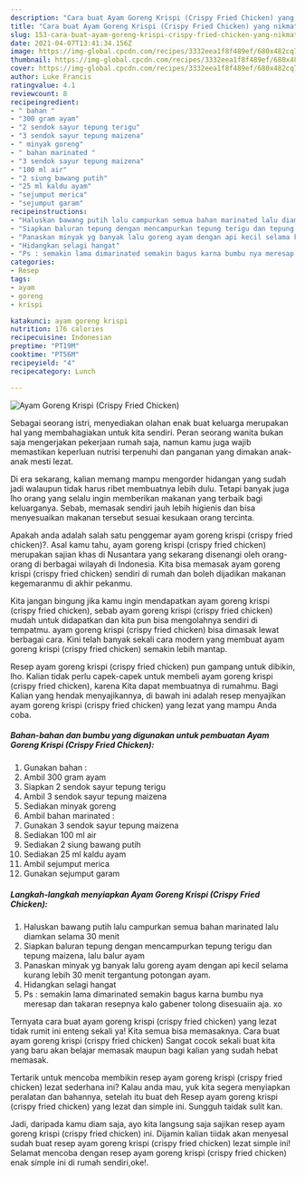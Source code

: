```yaml
---
description: "Cara buat Ayam Goreng Krispi (Crispy Fried Chicken) yang nikmat dan Mudah Dibuat"
title: "Cara buat Ayam Goreng Krispi (Crispy Fried Chicken) yang nikmat dan Mudah Dibuat"
slug: 153-cara-buat-ayam-goreng-krispi-crispy-fried-chicken-yang-nikmat-dan-mudah-dibuat
date: 2021-04-07T13:41:34.156Z
image: https://img-global.cpcdn.com/recipes/3332eea1f8f489ef/680x482cq70/ayam-goreng-krispi-crispy-fried-chicken-foto-resep-utama.jpg
thumbnail: https://img-global.cpcdn.com/recipes/3332eea1f8f489ef/680x482cq70/ayam-goreng-krispi-crispy-fried-chicken-foto-resep-utama.jpg
cover: https://img-global.cpcdn.com/recipes/3332eea1f8f489ef/680x482cq70/ayam-goreng-krispi-crispy-fried-chicken-foto-resep-utama.jpg
author: Luke Francis
ratingvalue: 4.1
reviewcount: 8
recipeingredient:
- " bahan "
- "300 gram ayam"
- "2 sendok sayur tepung terigu"
- "3 sendok sayur tepung maizena"
- " minyak goreng"
- " bahan marinated "
- "3 sendok sayur tepung maizena"
- "100 ml air"
- "2 siung bawang putih"
- "25 ml kaldu ayam"
- "sejumput merica"
- "sejumput garam"
recipeinstructions:
- "Haluskan bawang putih lalu campurkan semua bahan marinated lalu diamkan selama 30 menit"
- "Siapkan baluran tepung dengan mencampurkan tepung terigu dan tepung maizena, lalu balur ayam"
- "Panaskan minyak yg banyak lalu goreng ayam dengan api kecil selama kurang lebih 30 menit tergantung potongan ayam."
- "Hidangkan selagi hangat"
- "Ps : semakin lama dimarinated semakin bagus karna bumbu nya meresap dan takaran resepnya kalo gabener tolong disesuaiin aja. xo"
categories:
- Resep
tags:
- ayam
- goreng
- krispi

katakunci: ayam goreng krispi 
nutrition: 176 calories
recipecuisine: Indonesian
preptime: "PT19M"
cooktime: "PT56M"
recipeyield: "4"
recipecategory: Lunch

---
```



![Ayam Goreng Krispi (Crispy Fried Chicken)](https://img-global.cpcdn.com/recipes/3332eea1f8f489ef/680x482cq70/ayam-goreng-krispi-crispy-fried-chicken-foto-resep-utama.jpg)

Sebagai seorang istri, menyediakan olahan enak buat keluarga merupakan hal yang membahagiakan untuk kita sendiri. Peran seorang  wanita bukan saja mengerjakan pekerjaan rumah saja, namun kamu juga wajib memastikan keperluan nutrisi terpenuhi dan panganan yang dimakan anak-anak mesti lezat.

Di era  sekarang, kalian memang mampu mengorder hidangan yang sudah jadi walaupun tidak harus ribet membuatnya lebih dulu. Tetapi banyak juga lho orang yang selalu ingin memberikan makanan yang terbaik bagi keluarganya. Sebab, memasak sendiri jauh lebih higienis dan bisa menyesuaikan makanan tersebut sesuai kesukaan orang tercinta. 



Apakah anda adalah salah satu penggemar ayam goreng krispi (crispy fried chicken)?. Asal kamu tahu, ayam goreng krispi (crispy fried chicken) merupakan sajian khas di Nusantara yang sekarang disenangi oleh orang-orang di berbagai wilayah di Indonesia. Kita bisa memasak ayam goreng krispi (crispy fried chicken) sendiri di rumah dan boleh dijadikan makanan kegemaranmu di akhir pekanmu.

Kita jangan bingung jika kamu ingin mendapatkan ayam goreng krispi (crispy fried chicken), sebab ayam goreng krispi (crispy fried chicken) mudah untuk didapatkan dan kita pun bisa mengolahnya sendiri di tempatmu. ayam goreng krispi (crispy fried chicken) bisa dimasak lewat berbagai cara. Kini telah banyak sekali cara modern yang membuat ayam goreng krispi (crispy fried chicken) semakin lebih mantap.

Resep ayam goreng krispi (crispy fried chicken) pun gampang untuk dibikin, lho. Kalian tidak perlu capek-capek untuk membeli ayam goreng krispi (crispy fried chicken), karena Kita dapat membuatnya di rumahmu. Bagi Kalian yang hendak menyajikannya, di bawah ini adalah resep menyajikan ayam goreng krispi (crispy fried chicken) yang lezat yang mampu Anda coba.

<!--inarticleads1-->

##### Bahan-bahan dan bumbu yang digunakan untuk pembuatan Ayam Goreng Krispi (Crispy Fried Chicken):

1. Gunakan  bahan :
1. Ambil 300 gram ayam
1. Siapkan 2 sendok sayur tepung terigu
1. Ambil 3 sendok sayur tepung maizena
1. Sediakan  minyak goreng
1. Ambil  bahan marinated :
1. Gunakan 3 sendok sayur tepung maizena
1. Sediakan 100 ml air
1. Sediakan 2 siung bawang putih
1. Sediakan 25 ml kaldu ayam
1. Ambil sejumput merica
1. Gunakan sejumput garam




<!--inarticleads2-->

##### Langkah-langkah menyiapkan Ayam Goreng Krispi (Crispy Fried Chicken):

1. Haluskan bawang putih lalu campurkan semua bahan marinated lalu diamkan selama 30 menit
1. Siapkan baluran tepung dengan mencampurkan tepung terigu dan tepung maizena, lalu balur ayam
1. Panaskan minyak yg banyak lalu goreng ayam dengan api kecil selama kurang lebih 30 menit tergantung potongan ayam.
1. Hidangkan selagi hangat
1. Ps : semakin lama dimarinated semakin bagus karna bumbu nya meresap dan takaran resepnya kalo gabener tolong disesuaiin aja. xo




Ternyata cara buat ayam goreng krispi (crispy fried chicken) yang lezat tidak rumit ini enteng sekali ya! Kita semua bisa memasaknya. Cara buat ayam goreng krispi (crispy fried chicken) Sangat cocok sekali buat kita yang baru akan belajar memasak maupun bagi kalian yang sudah hebat memasak.

Tertarik untuk mencoba membikin resep ayam goreng krispi (crispy fried chicken) lezat sederhana ini? Kalau anda mau, yuk kita segera menyiapkan peralatan dan bahannya, setelah itu buat deh Resep ayam goreng krispi (crispy fried chicken) yang lezat dan simple ini. Sungguh taidak sulit kan. 

Jadi, daripada kamu diam saja, ayo kita langsung saja sajikan resep ayam goreng krispi (crispy fried chicken) ini. Dijamin kalian tiidak akan menyesal sudah buat resep ayam goreng krispi (crispy fried chicken) lezat simple ini! Selamat mencoba dengan resep ayam goreng krispi (crispy fried chicken) enak simple ini di rumah sendiri,oke!.

